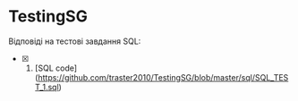 # TestingSG

Відповіді на тестові завдання SQL:

- [x] 1. [SQL code]
(https://github.com/traster2010/TestingSG/blob/master/sql/SQL_TEST_1.sql)